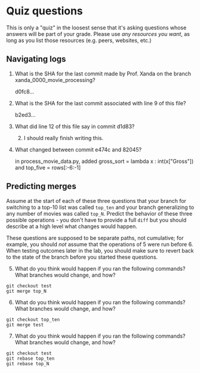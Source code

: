 # Quiz questions

This is only a "quiz" in the loosest sense that it's asking questions whose
answers will be part of your grade. Please use *any resources you want*, as
long as you list those resources (e.g. peers, websites, etc.)

## Navigating logs

1. What is the SHA for the last commit made by Prof. Xanda on the branch
xanda_0000_movie_processing?
    
    d0fc8...

2. What is the SHA for the last commit associated with line 9 of this file?

    b2ed3...

3. What did line 12 of this file say in commit d1d83?

    2. I should really finish writing this.

4. What changed between commit e474c and 82045?

    in process_movie_data.py, added
    gross_sort = lambda x : int(x["Gross"])
    and 
    top_five = rows[:-6:-1]


## Predicting merges

Assume at the start of each of these three questions that your
branch for switching to a top-10 list was called `top_ten`
and your branch generalizing to any number of movies was called `top_N`.
Predict the behavior of these three possible operations - you don't
have to provide a full `diff` but you should describe at a high level
what changes would happen.

These questions are supposed to be separate paths, not cumulative;
for example, you should *not* assume that the operations of 5 were run
before 6. When testing outcomes later in the lab, you should make sure to
revert back to the state of the branch before you started these questions.

5. What do you think would happen if you ran the following commands?
What branches would change, and how?
```
git checkout test
git merge top_N
```

6. What do you think would happen if you ran the following commands?
What branches would change, and how?
```
git checkout top_ten
git merge test
```

7. What do you think would happen if you ran the following commands?
What branches would change, and how?
```
git checkout test
git rebase top_ten
git rebase top_N
```
